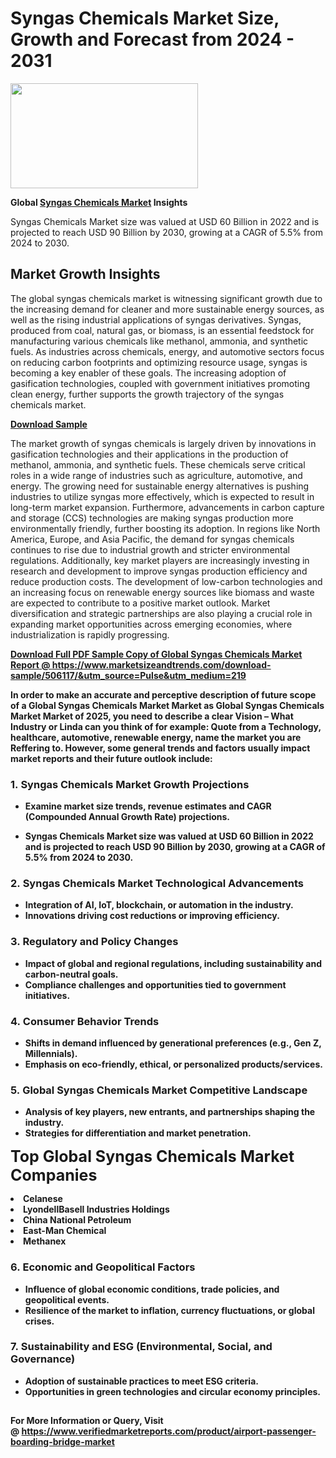 <H1>Syngas Chemicals Market Size, Growth and Forecast from 2024 - 2031</H1><img class="aligncenter size-medium wp-image-584254" src="https://thirdeyenews.in/wp-content/uploads/2024/09/Global-Market-Research-300x168.jpeg" alt="" width="300" height="168" /><p><strong>Global&nbsp;<a href="https://www.marketsizeandtrends.com/download-sample/506117/&amp;utm_source=Pulse&amp;utm_medium=219">Syngas Chemicals Market</a> Insights</strong></p><p>Syngas Chemicals Market size was valued at USD 60 Billion in 2022 and is projected to reach USD 90 Billion by 2030, growing at a CAGR of 5.5% from 2024 to 2030.</p><p><h2>Market Growth Insights</h2> <p>The global syngas chemicals market is witnessing significant growth due to the increasing demand for cleaner and more sustainable energy sources, as well as the rising industrial applications of syngas derivatives. Syngas, produced from coal, natural gas, or biomass, is an essential feedstock for manufacturing various chemicals like methanol, ammonia, and synthetic fuels. As industries across chemicals, energy, and automotive sectors focus on reducing carbon footprints and optimizing resource usage, syngas is becoming a key enabler of these goals. The increasing adoption of gasification technologies, coupled with government initiatives promoting clean energy, further supports the growth trajectory of the syngas chemicals market.</p> <p><strong><a href="#">Download Sample</a></strong></p> <p>The market growth of syngas chemicals is largely driven by innovations in gasification technologies and their applications in the production of methanol, ammonia, and synthetic fuels. These chemicals serve critical roles in a wide range of industries such as agriculture, automotive, and energy. The growing need for sustainable energy alternatives is pushing industries to utilize syngas more effectively, which is expected to result in long-term market expansion. Furthermore, advancements in carbon capture and storage (CCS) technologies are making syngas production more environmentally friendly, further boosting its adoption. In regions like North America, Europe, and Asia Pacific, the demand for syngas chemicals continues to rise due to industrial growth and stricter environmental regulations. Additionally, key market players are increasingly investing in research and development to improve syngas production efficiency and reduce production costs. The development of low-carbon technologies and an increasing focus on renewable energy sources like biomass and waste are expected to contribute to a positive market outlook. Market diversification and strategic partnerships are also playing a crucial role in expanding market opportunities across emerging economies, where industrialization is rapidly progressing.</p> <p><strong><a href="#"></p><p><span class=""><strong>Download Full PDF Sample Copy of Global Syngas Chemicals Market Report</strong> @ <a href="https://www.marketsizeandtrends.com/download-sample/506117/&amp;utm_source=Pulse&amp;utm_medium=219" target="_blank">https://www.marketsizeandtrends.com/download-sample/506117/&amp;utm_source=Pulse&amp;utm_medium=219</a></span></p><p>In order to make an accurate and perceptive description of future scope of a Global&nbsp;Syngas Chemicals Market Market as Global&nbsp;Syngas Chemicals Market Market of 2025, you need to describe a clear Vision &ndash; What Industry or Linda can you think of for example: Quote from a Technology, healthcare, automotive, renewable energy, name the market you are Reffering to. However, some general trends and factors usually impact market reports and their future outlook include:</p><h3>1.&nbsp;<strong>Syngas Chemicals Market Growth Projections</strong></h3><ul><li>Examine market size trends, revenue estimates and CAGR (Compounded Annual Growth Rate) projections.</li><li><p>Syngas Chemicals Market size was valued at USD 60 Billion in 2022 and is projected to reach USD 90 Billion by 2030, growing at a CAGR of 5.5% from 2024 to 2030.</p></li></ul><h3>2.&nbsp;<strong>Syngas Chemicals Market Technological Advancements</strong></h3><ul><li>Integration of AI, IoT, blockchain, or automation in the industry.</li><li>Innovations driving cost reductions or improving efficiency.</li></ul><h3>3.&nbsp;<strong>Regulatory and Policy Changes</strong></h3><ul><li>Impact of global and regional regulations, including sustainability and carbon-neutral goals.</li><li>Compliance challenges and opportunities tied to government initiatives.</li></ul><h3>4.&nbsp;<strong>Consumer Behavior Trends</strong></h3><ul><li>Shifts in demand influenced by generational preferences (e.g., Gen Z, Millennials).</li><li>Emphasis on eco-friendly, ethical, or personalized products/services.</li></ul><h3>5.&nbsp;<strong>Global Syngas Chemicals Market Competitive Landscape</strong></h3><ul><li>Analysis of key players, new entrants, and partnerships shaping the industry.</li><li>Strategies for differentiation and market penetration.</li></ul><p data-pm-slice="1 1 []"><span style="color: inherit; font-family: inherit; font-size: 25px;">Top Global Syngas Chemicals Market Companies</span></p><div class="" data-test-id=""><p><li>Celanese</li><li> LyondellBasell Industries Holdings</li><li> China National Petroleum</li><li> East-Man Chemical</li><li> Methanex</li></p></div><h3>6.&nbsp;<strong>Economic and Geopolitical Factors</strong></h3><ul><li>Influence of global economic conditions, trade policies, and geopolitical events.</li><li>Resilience of the market to inflation, currency fluctuations, or global crises.</li></ul><h3>7.&nbsp;<strong>Sustainability and ESG (Environmental, Social, and Governance)</strong></h3><ul><li>Adoption of sustainable practices to meet ESG criteria.</li><li>Opportunities in green technologies and circular economy principles.</li></ul><h2><strong style="font-size: 14px;">For More Information or Query, Visit @&nbsp;</strong><a style="background-color: #ffffff; font-size: 14px;" href="https://www.marketsizeandtrends.com/report/syngas-chemicals-market/" target="_blank">https://www.verifiedmarketreports.com/product/airport-passenger-boarding-bridge-market</a></h2>
